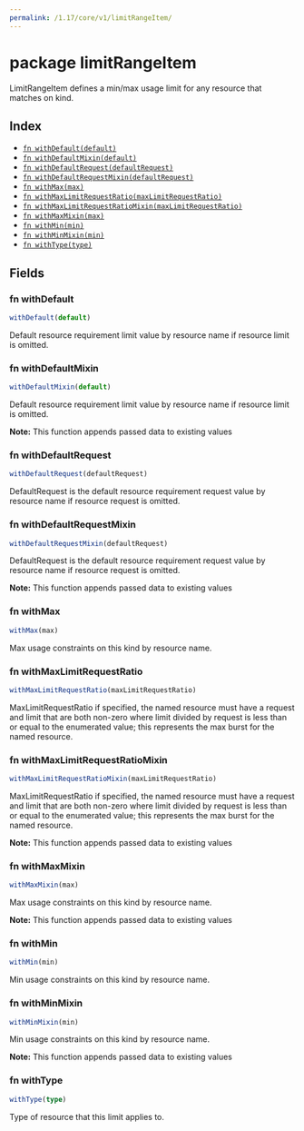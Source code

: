 ```yaml
---
permalink: /1.17/core/v1/limitRangeItem/
---
```


# package limitRangeItem

LimitRangeItem defines a min/max usage limit for any resource that matches on kind.

## Index

* [`fn withDefault(default)`](#fn-withdefault)
* [`fn withDefaultMixin(default)`](#fn-withdefaultmixin)
* [`fn withDefaultRequest(defaultRequest)`](#fn-withdefaultrequest)
* [`fn withDefaultRequestMixin(defaultRequest)`](#fn-withdefaultrequestmixin)
* [`fn withMax(max)`](#fn-withmax)
* [`fn withMaxLimitRequestRatio(maxLimitRequestRatio)`](#fn-withmaxlimitrequestratio)
* [`fn withMaxLimitRequestRatioMixin(maxLimitRequestRatio)`](#fn-withmaxlimitrequestratiomixin)
* [`fn withMaxMixin(max)`](#fn-withmaxmixin)
* [`fn withMin(min)`](#fn-withmin)
* [`fn withMinMixin(min)`](#fn-withminmixin)
* [`fn withType(type)`](#fn-withtype)

## Fields

### fn withDefault

```ts
withDefault(default)
```

Default resource requirement limit value by resource name if resource limit is omitted.

### fn withDefaultMixin

```ts
withDefaultMixin(default)
```

Default resource requirement limit value by resource name if resource limit is omitted.

**Note:** This function appends passed data to existing values

### fn withDefaultRequest

```ts
withDefaultRequest(defaultRequest)
```

DefaultRequest is the default resource requirement request value by resource name if resource request is omitted.

### fn withDefaultRequestMixin

```ts
withDefaultRequestMixin(defaultRequest)
```

DefaultRequest is the default resource requirement request value by resource name if resource request is omitted.

**Note:** This function appends passed data to existing values

### fn withMax

```ts
withMax(max)
```

Max usage constraints on this kind by resource name.

### fn withMaxLimitRequestRatio

```ts
withMaxLimitRequestRatio(maxLimitRequestRatio)
```

MaxLimitRequestRatio if specified, the named resource must have a request and limit that are both non-zero where limit divided by request is less than or equal to the enumerated value; this represents the max burst for the named resource.

### fn withMaxLimitRequestRatioMixin

```ts
withMaxLimitRequestRatioMixin(maxLimitRequestRatio)
```

MaxLimitRequestRatio if specified, the named resource must have a request and limit that are both non-zero where limit divided by request is less than or equal to the enumerated value; this represents the max burst for the named resource.

**Note:** This function appends passed data to existing values

### fn withMaxMixin

```ts
withMaxMixin(max)
```

Max usage constraints on this kind by resource name.

**Note:** This function appends passed data to existing values

### fn withMin

```ts
withMin(min)
```

Min usage constraints on this kind by resource name.

### fn withMinMixin

```ts
withMinMixin(min)
```

Min usage constraints on this kind by resource name.

**Note:** This function appends passed data to existing values

### fn withType

```ts
withType(type)
```

Type of resource that this limit applies to.